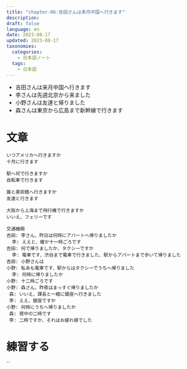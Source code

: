 ```yaml
---
title: "chapter-06:吉田さんは来月中国へ行きます" 
description: 
draft: false
language: en
date: 2023-08-17
updated: 2023-08-17
taxonomies:
  categories:
    - 日本語ノート
  tags:
    - 日本語
---
```


- 吉田さんは来月中国へ行きます
- 李さんは先週北京から来ました
- 小野さんは友達と帰りました
- 森さんは東京から広島まで新幹線で行きます

<!-- more -->

# 文章

```
いつアメリカへ行きますか
十月に行きます
```

```
駅へ何で行きますか
自転車で行きます
```

```
誰と美術館へ行きますか
友達と行きます
```

```
大阪から上海まで飛行機で行きますか
いいえ、フェリーです
```


```
交通機関
吉田: 李さん、昨日は何時にアパートへ帰りましたか
  李: ええと、確か十一時ごろです
吉田: 何で帰りましたか、タクシーですか 
  李: 電車です、渋谷まで電車で行きました、駅からアパートまで歩いて帰りました
吉田: 小野さんは
小野: 私あも電車です、駅からはタクシーでうちへ帰りました 
  李: 何時に帰りましたか
小野: 十二時ごろです
小野: 森さん、昨夜はまっすぐ帰りましたか
 森: いいえ、課長と一緒に銀座へ行きました
 李: ええ、銀座ですか
小野: 何時にうちへ帰りましたか
 森: 夜中の二時です
 李: 二時ですか、それはお疲れ様でした
```

# 練習する
``